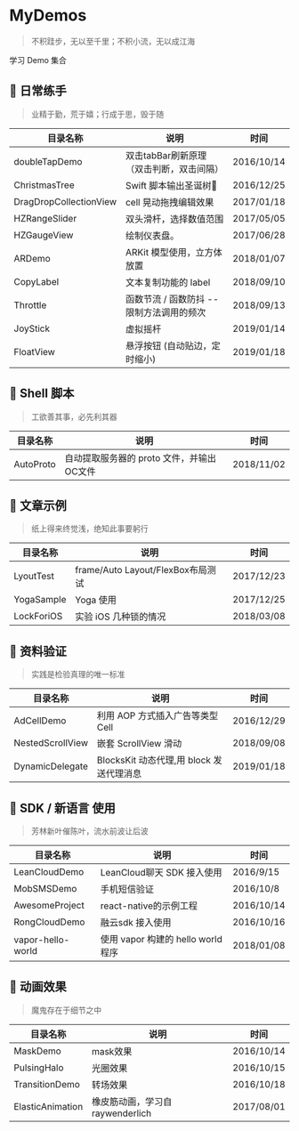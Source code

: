 # MyDemos

> 不积跬步，无以至千里；不积小流，无以成江海

学习 Demo 集合


## 🔪 日常练手

> 业精于勤，荒于嬉；行成于思，毁于随

目录名称 | 说明 |时间
------- | ------- | -------
doubleTapDemo | 双击tabBar刷新原理（双击判断，双击间隔）  |  2016/10/14
ChristmasTree  | Swift 脚本输出圣诞树🎄               |  2016/12/25
DragDropCollectionView | cell 晃动拖拽编辑效果         | 2017/01/18
HZRangeSlider| 双头滑杆，选择数值范围                  | 2017/05/05
HZGaugeView  | 绘制仪表盘。                            | 2017/06/28
ARDemo | ARKit 模型使用，立方体放置                     |  2018/01/07
CopyLabel | 文本复制功能的 label                       |  2018/09/10
Throttle | 函数节流 / 函数防抖 -- 限制方法调用的频次      |  2018/09/13
JoyStick | 虚拟摇杆      |  2019/01/14
FloatView | 悬浮按钮 (自动贴边，定时缩小) |  2019/01/18

## 🐚 Shell 脚本 

>工欲善其事，必先利其器

目录名称 | 说明 |时间
------- | ------- | -------
AutoProto | 自动提取服务器的 proto 文件，并输出OC文件  |  2018/11/02

## 🌰 文章示例

> 纸上得来终觉浅，绝知此事要躬行

目录名称 | 说明 |时间
------- | ------- | -------
 LyoutTest  | frame/Auto Layout/FlexBox布局测试 |  2017/12/23
 YogaSample | Yoga 使用                        |  2017/12/25
 LockForiOS | 实验 iOS 几种锁的情况              |  2018/03/08


## 🥑 资料验证

> 实践是检验真理的唯一标准

目录名称 | 说明 |时间
------- | ------- | -------
AdCellDemo     | 利用 AOP 方式插入广告等类型 Cell          | 2016/12/29
NestedScrollView | 嵌套 ScrollView 滑动               |  2018/09/08
DynamicDelegate | BlocksKit 动态代理,用 block 发送代理消息 | 2019/01/18

## 🍋 SDK / 新语言 使用

> 芳林新叶催陈叶，流水前波让后波

目录名称 | 说明 |时间
------- | ------- | -------
 LeanCloudDemo  |  LeanCloud聊天 SDK 接入使用             |  2016/9/15
 MobSMSDemo     |  手机短信验证                           |  2016/10/8 
 AwesomeProject |  react-native的示例工程                 |  2016/10/14
 RongCloudDemo  |  融云sdk 接入使用                       |  2016/10/16
 vapor-hello-world |  使用 vapor 构建的 hello world 程序   |  2018/01/08

## 🍉 动画效果

> 魔鬼存在于细节之中

目录名称 | 说明 |时间
------- | ------- | -------
 MaskDemo        | mask效果 | 2016/10/14
 PulsingHalo     | 光圈效果  | 2016/10/15
 TransitionDemo  | 转场效果  | 2016/10/18
 ElasticAnimation | 橡皮筋动画，学习自  raywenderlich | 2017/08/01







